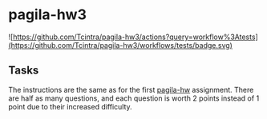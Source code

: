 # pagila-hw3
![https://github.com/Tcintra/pagila-hw3/actions?query=workflow%3Atests](https://github.com/Tcintra/pagila-hw3/workflows/tests/badge.svg)

## Tasks

The instructions are the same as for the first [pagila-hw](https://github.com/mikeizbicki/pagila-hw) assignment.
There are half as many questions, and each question is worth 2 points instead of 1 point due to their increased difficulty.
